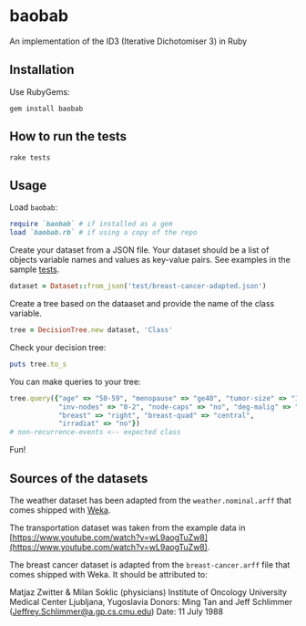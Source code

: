 # baobab

An implementation of the ID3 (Iterative Dichotomiser 3) in Ruby

## Installation

Use RubyGems:

```
gem install baobab
```

## How to run the tests

```
rake tests
```

## Usage

Load `baobab`:

```Ruby
require `baobab` # if installed as a gem
load `baobab.rb` # if using a copy of the repo
```

Create your dataset from a JSON file. Your dataset should be a list of objects variable names and values as key-value pairs. See examples in the sample [tests](https://github.com/jleeothon/baobab/tree/master/test).

```Ruby
dataset = Dataset::from_json('test/breast-cancer-adapted.json')
```

Create a tree based on the dataaset and provide the name of the class variable.

```Ruby
tree = DecisionTree.new dataset, 'Class'
```

Check your decision tree:

```Ruby
puts tree.to_s
```

You can make queries to your tree:

```Ruby
tree.query({"age" => "50-59", "menopause" => "ge40", "tumor-size" => "15-19",
            "inv-nodes" => "0-2", "node-caps" => "no", "deg-malig" => "1",
            "breast" => "right", "breast-quad" => "central",
            "irradiat" => "no"})
# non-recurrence-events <-- expected class
```

Fun!

## Sources of the datasets

The weather dataset has been adapted from the `weather.nominal.arff` that comes shipped with [Weka](http://www.cs.waikato.ac.nz/ml/weka/).

The transportation dataset was taken from the example data in [https://www.youtube.com/watch?v=wL9aogTuZw8](https://www.youtube.com/watch?v=wL9aogTuZw8).

The breast cancer dataset is adapted from the `breast-cancer.arff` file that comes shipped with Weka. It should be attributed to:

Matjaz Zwitter & Milan Soklic (physicians)
Institute of Oncology 
University Medical Center
Ljubljana, Yugoslavia
Donors: Ming Tan and Jeff Schlimmer (Jeffrey.Schlimmer@a.gp.cs.cmu.edu)
Date: 11 July 1988
